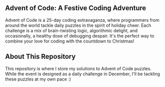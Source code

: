

## Advent of Code: A Festive Coding Adventure
Advent of Code is a 25-day coding extravaganza, where programmers from around the world tackle daily puzzles in the spirit of holiday cheer.
Each challenge is a mix of brain-twisting logic, algorithmic delight, and occasionally, a healthy dose of debugging despair. It's the perfect way to combine your love for coding with the countdown to Christmas!

## About This Repository
This repository is where I store my solutions to Advent of Code puzzles.
While the event is designed as a daily challenge in December, I'll be tackling these puzzles at my own pace :)
